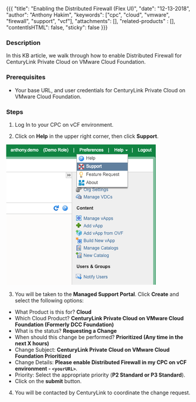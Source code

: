 {{{
  "title": "Enabling the Distributed Firewall (Flex UI)",
  "date": "12-13-2018",
  "author": "Anthony Hakim",
  "keywords": ["cpc", "cloud", "vmware", "firewall", "support", "vcf"],
  "attachments": [],
  "related-products" : [],
  "contentIsHTML": false,
  "sticky": false
}}}

### Description
In this KB article, we walk through how to enable Distributed Firewall for CenturyLink Private Cloud on VMware Cloud Foundation.

### Prerequisites
* Your base URL, and user credentials for CenturyLink Private Cloud on VMware Cloud Foundation.

### Steps

1. Log In to your CPC on vCF environment.

2. Click on **Help** in the upper right corner, then click **Support**.

  ![DFW](../../images/dccf/dfw-enable1.png)

3. You will be taken to the **Managed Support Portal**. Click **Create** and select the following options:

  * What Product is this for? **Cloud**
  * Which Cloud Product? **CenturyLink Private Cloud on VMware Cloud Foundation (Formerly DCC Foundation)**
  * What is the status? **Requesting a Change**
  * When should this change be performed? **Prioritized (Any time in the next X hours)**
  * Change Subject: **CenturyLink Private Cloud on VMware Cloud Foundation Prioritized**
  * Change Details: **Please enable Distributed Firewall in my CPC on vCF environment - `<yourURL>`**.
  * Priority: Select the appropriate priority (**P2 Standard or P3 Standard**).
  * Click on the **submit** button.

4. You will be contacted by CenturyLink to coordinate the change request.
